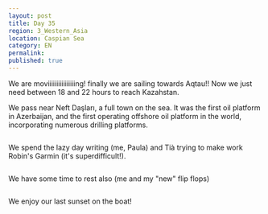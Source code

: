 ```yaml
---
layout: post
title: Day 35
region: 3_Western_Asia
location: Caspian Sea
category: EN
permalink:
published: true
---
```


We are moviiiiiiiiiiiiiiiing! finally we are sailing towards Aqtau!! Now we just need between 18 and 22 hours to reach Kazahstan.

We pass near Neft Daşları, a full town on the sea. It was the first oil platform in Azerbaijan, and the first operating offshore oil platform in the world, incorporating numerous drilling platforms. 

<p><a
href="https://lh3.googleusercontent.com/B5yoPa17N0X2gymLYi2HGDBT0_9Mj92bwe9wcUUIVd8g2g-vjDfsyg9MBAsOmNk8XYKUEEBhpG2M7PTh_LsZrC1RScfHgrWzAl9yk-Ogw3HguipOeKEqz5auztDDEm7TR3cWdWBXw0ScsA53zKOzadkPfLM9KtPseJ8mOZpZr1-4NP1pwK2FB_QcfQGfPVCHcjyqWUdIfoQRhGd5MVQ-XbkthGu2wYF20tLhsKEU4jQ7sOwe01yBHZY4M-jhBUwIvSBgVtW6uz2GJLA_sdnnoPXenZvytZoy4-haO5wsuaLY4tlJmyLV4m__UyqxIU69HBIOtqKd2ZSchEw-6PvzhBmbzvzu42d23Y2wbM-WUjh9GR93v8qJ03eFh1eF9v1X_CfBU75L-s-7LI1yWazozKlA8T51-sBM95hFtrvEYCgh68J6HMvJ4ee6ByBU6-1Ee7f7mBMd2i34-loo18L-UPITaslL9VMahHDIUVodOwopTCCqzzig9qneE_1BPcoZyvW_WT6rg3CzQLJr26J9s_jSi-QwgJnU2zXyoaJz0TD-vIXwvK6sf_yhTcAWCoTamaYCh5F2ee9WUWzcR-9Pqxd-UxdqdVKku1WxqxFOMbAHXsxiinS00j30aaSpbcon0mZMyVGRTo2XlPJKe5Lb1xtgYytVf4RIdw=w1059-h794-no"><img 
src="https://lh3.googleusercontent.com/B5yoPa17N0X2gymLYi2HGDBT0_9Mj92bwe9wcUUIVd8g2g-vjDfsyg9MBAsOmNk8XYKUEEBhpG2M7PTh_LsZrC1RScfHgrWzAl9yk-Ogw3HguipOeKEqz5auztDDEm7TR3cWdWBXw0ScsA53zKOzadkPfLM9KtPseJ8mOZpZr1-4NP1pwK2FB_QcfQGfPVCHcjyqWUdIfoQRhGd5MVQ-XbkthGu2wYF20tLhsKEU4jQ7sOwe01yBHZY4M-jhBUwIvSBgVtW6uz2GJLA_sdnnoPXenZvytZoy4-haO5wsuaLY4tlJmyLV4m__UyqxIU69HBIOtqKd2ZSchEw-6PvzhBmbzvzu42d23Y2wbM-WUjh9GR93v8qJ03eFh1eF9v1X_CfBU75L-s-7LI1yWazozKlA8T51-sBM95hFtrvEYCgh68J6HMvJ4ee6ByBU6-1Ee7f7mBMd2i34-loo18L-UPITaslL9VMahHDIUVodOwopTCCqzzig9qneE_1BPcoZyvW_WT6rg3CzQLJr26J9s_jSi-QwgJnU2zXyoaJz0TD-vIXwvK6sf_yhTcAWCoTamaYCh5F2ee9WUWzcR-9Pqxd-UxdqdVKku1WxqxFOMbAHXsxiinS00j30aaSpbcon0mZMyVGRTo2XlPJKe5Lb1xtgYytVf4RIdw=w1059-h794-no" class="oversize" alt=""></a></p>

We spend the lazy day writing (me, Paula) and Tià trying to make work Robin's Garmin (it's superdifficult!).

<p><a
href="https://lh3.googleusercontent.com/_dq8hMp8PICu0q-vVZgcFKqFv7FTvRHskTaO6cRXjyUeP-z7i22lcRe8EjGmQRu7PLHde3RH9twjtOeRII30psGMbw3qYJ0bg-IGmBm9bwufrBAHeBJ7SbRGVEhTL4b3sDydkZ0ZK28oHAAgjZWL7uthpCEh8cOlidA9h84zmq00DDtUXg7dQIUR5cnNQaxakXJrqXX3JPxz_2emm7qAPGjIQaWxrfhtpPUCFBF2C64M9u3vQrmeGzv0PmTCJ8-98p6CNYS0jQ7GrkdHjnHpUKgbJfXtVrEgZ81ffovi2IHd_eKv51ed4r1NgU-iad63qnQwT2qb_ULVm3UYH2lhbnpy3wsVA0Yvsgw67pXBOO-f3jv8Z7T9_xCiRsN16gklDoC52BlId3HQbkIXrGbjkxxiSD4EFxfdILqKwFpdjmiUw-Po4MuV0-ZeMsIfYckHIa7n_El5ujahSTGxYzSPHWurp9BAP3-rtVj2bVJH52P-FvoZ-4ngb5Sw61oSQFc6CTy8BY2tYQdaiHFqoQfVaY-A3nMgWb6jwHW_IX-qWWCRPNZ5hrbxiWyYLOKK-EKUsW2U-trB0ivIu7tbtquZywLF9LAE0WWX14pzigoYjfo6x1Ub9gcJLeEgYOGHQqleB9t5jLFQ91ahF0QWoagt8iWUtD13vrrCcQ=w1059-h794-no"><img 
src="https://lh3.googleusercontent.com/_dq8hMp8PICu0q-vVZgcFKqFv7FTvRHskTaO6cRXjyUeP-z7i22lcRe8EjGmQRu7PLHde3RH9twjtOeRII30psGMbw3qYJ0bg-IGmBm9bwufrBAHeBJ7SbRGVEhTL4b3sDydkZ0ZK28oHAAgjZWL7uthpCEh8cOlidA9h84zmq00DDtUXg7dQIUR5cnNQaxakXJrqXX3JPxz_2emm7qAPGjIQaWxrfhtpPUCFBF2C64M9u3vQrmeGzv0PmTCJ8-98p6CNYS0jQ7GrkdHjnHpUKgbJfXtVrEgZ81ffovi2IHd_eKv51ed4r1NgU-iad63qnQwT2qb_ULVm3UYH2lhbnpy3wsVA0Yvsgw67pXBOO-f3jv8Z7T9_xCiRsN16gklDoC52BlId3HQbkIXrGbjkxxiSD4EFxfdILqKwFpdjmiUw-Po4MuV0-ZeMsIfYckHIa7n_El5ujahSTGxYzSPHWurp9BAP3-rtVj2bVJH52P-FvoZ-4ngb5Sw61oSQFc6CTy8BY2tYQdaiHFqoQfVaY-A3nMgWb6jwHW_IX-qWWCRPNZ5hrbxiWyYLOKK-EKUsW2U-trB0ivIu7tbtquZywLF9LAE0WWX14pzigoYjfo6x1Ub9gcJLeEgYOGHQqleB9t5jLFQ91ahF0QWoagt8iWUtD13vrrCcQ=w1059-h794-no" class="oversize" alt=""></a></p>

We have some time to rest also (me and my "new" flip flops)

<p><a
href="https://lh3.googleusercontent.com/rJ2iUl054ZrP8QgQBE-hdgBFgFmIsfR1ZOZQyIJ3xYlfs_i6BUFRIvBKwPNyEnYwqYkFVCpWxkM4ORSPSAE0TazRgGyElO0_nsXXOodcyYN5POG1hGUVRtMltJd9yxwBkJfBobNKuF9BNuZ4k74MNdMHzeslkMoNTHFkm1Q-iRV3HJv1svT9KjoqNusJyKU41OkfRYIpFEbbu80sbyQa9N2ZZe8SxSEkOB9bH4zPcC--DI1NipF20y9hYlxjqGmit1YEL5tmu4BNppb3ixHojVm3PrJSa7L7ZKdBwh2xQPT_XnIcIcvptlEMDe0aPwcZKRfwdrzyYUaKbjrEXzCP-upJUJZtlMA2eWn5Q3KfL55I92Cfp21_4Eybuh6R_GY2o4Zg9gh3DnIXxMmYQBYQ7HcsD3NRbY8HtU0ZPu93nmtFPg1XKPQCanwyYTp0hLMaRMkdZU-mJZ56PhH9MSnvk77fd8BR9oZEXywBVmr7__F6L2DVISx_HR172KYVdDhnCULla1A41C_gmtaelP911II1jIMb0a2Q1QaUif3l-GTAsfOW5Y6PvZk6HrCHOevJKQLfRM0A9uY3-us_8cSC0CRWVKpalJO3mBdLIy6Dm1txvrVlsdsk2qCprTQa3jE5BCaIypgEe4oWI9hSquGqSVfxtb3Xb0fVPw=w1059-h794-no"><img 
src="https://lh3.googleusercontent.com/rJ2iUl054ZrP8QgQBE-hdgBFgFmIsfR1ZOZQyIJ3xYlfs_i6BUFRIvBKwPNyEnYwqYkFVCpWxkM4ORSPSAE0TazRgGyElO0_nsXXOodcyYN5POG1hGUVRtMltJd9yxwBkJfBobNKuF9BNuZ4k74MNdMHzeslkMoNTHFkm1Q-iRV3HJv1svT9KjoqNusJyKU41OkfRYIpFEbbu80sbyQa9N2ZZe8SxSEkOB9bH4zPcC--DI1NipF20y9hYlxjqGmit1YEL5tmu4BNppb3ixHojVm3PrJSa7L7ZKdBwh2xQPT_XnIcIcvptlEMDe0aPwcZKRfwdrzyYUaKbjrEXzCP-upJUJZtlMA2eWn5Q3KfL55I92Cfp21_4Eybuh6R_GY2o4Zg9gh3DnIXxMmYQBYQ7HcsD3NRbY8HtU0ZPu93nmtFPg1XKPQCanwyYTp0hLMaRMkdZU-mJZ56PhH9MSnvk77fd8BR9oZEXywBVmr7__F6L2DVISx_HR172KYVdDhnCULla1A41C_gmtaelP911II1jIMb0a2Q1QaUif3l-GTAsfOW5Y6PvZk6HrCHOevJKQLfRM0A9uY3-us_8cSC0CRWVKpalJO3mBdLIy6Dm1txvrVlsdsk2qCprTQa3jE5BCaIypgEe4oWI9hSquGqSVfxtb3Xb0fVPw=w1059-h794-no" class="oversize" alt=""></a></p>


We enjoy our last sunset on the boat!


